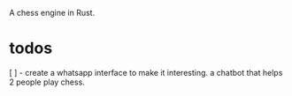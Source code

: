 A chess engine in Rust.

# todos
[ ] - create a whatsapp interface to make it interesting.  a chatbot that helps 2 people play chess.

